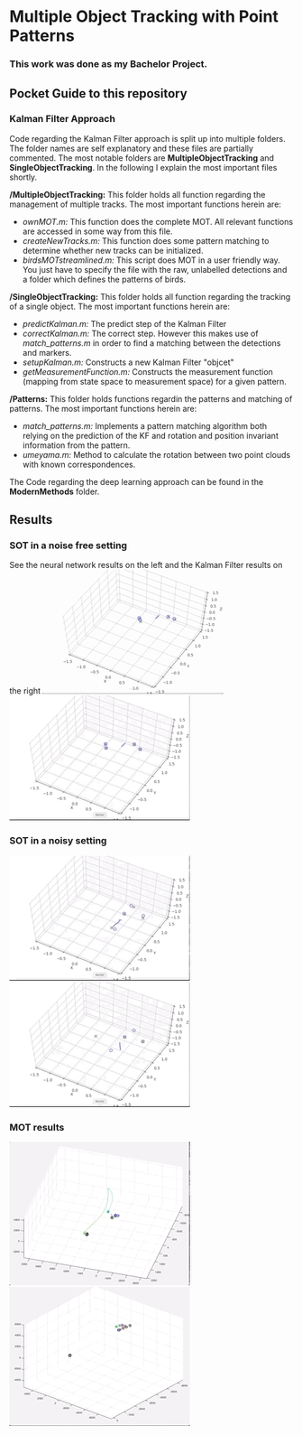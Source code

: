 # Multiple Object Tracking with Point Patterns

### This work was done as my Bachelor Project.
 
## Pocket Guide to this repository

### Kalman Filter Approach
Code regarding the Kalman Filter approach is split up into multiple folders. The folder names are self explanatory and these files are partially commented.
The most notable folders are **MultipleObjectTracking** and **SingleObjectTracking**. In the following I explain the most important files shortly.

**/MultipleObjectTracking:**
This folder holds all function regarding the management of multiple tracks. The most important functions herein are:
 - *ownMOT.m:* This function does the complete MOT. All relevant functions are accessed in some way from this file.
 - *createNewTracks.m:* This function does some pattern matching to determine whether new tracks can be initialized.
 - *birdsMOTstreamlined.m:* This script does MOT in a user friendly way. You just have to specify the file with the raw, unlabelled detections and a folder which defines the patterns of birds.
 
**/SingleObjectTracking:**
This folder holds all function regarding the tracking of a single object. The most important functions herein are:
 - *predictKalman.m:* The predict step of the Kalman Filter 
 - *correctKalman.m:* The correct step. However this makes use of *match_patterns.m* in order to find a matching between the detections and markers.
 - *setupKalman.m:* Constructs a new Kalman Filter "objcet"
 - *getMeasurementFunction.m:* Constructs the measurement function (mapping from state space to measurement space) for a given pattern.
 
**/Patterns:**
This folder holds functions regardin the patterns and matching of patterns. The most important functions herein are:
 - *match_patterns.m:* Implements a pattern matching algorithm both relying on the prediction of the KF and rotation and position invariant information from the pattern. 
 - *umeyama.m:* Method to calculate the rotation between two point clouds with known correspondences.
 

 
The Code regarding the deep learning approach can be found in the **ModernMethods** folder.

## Results

### SOT in a noise free setting
See the neural network results on the left and the Kalman Filter results on the right
![](GIFS/NN_noise_free.gif)  ![](GIFS/KF_noise_free.gif)

### SOT in a noisy setting
![](GIFS/NN_noisy.gif)  ![](GIFS/KF_noisy.gif)

### MOT results
![](GIFS/closeup_MOT.gif)  ![](GIFS/MOT.gif)

